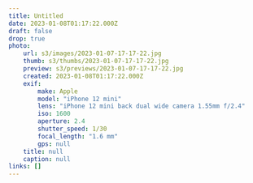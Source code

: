 ```yaml
---
title: Untitled
date: 2023-01-08T01:17:22.000Z
draft: false
drop: true
photo:
    url: s3/images/2023-01-07-17-17-22.jpg
    thumb: s3/thumbs/2023-01-07-17-17-22.jpg
    preview: s3/previews/2023-01-07-17-17-22.jpg
    created: 2023-01-08T01:17:22.000Z
    exif:
        make: Apple
        model: "iPhone 12 mini"
        lens: "iPhone 12 mini back dual wide camera 1.55mm f/2.4"
        iso: 1600
        aperture: 2.4
        shutter_speed: 1/30
        focal_length: "1.6 mm"
        gps: null
    title: null
    caption: null
links: []
---
```

